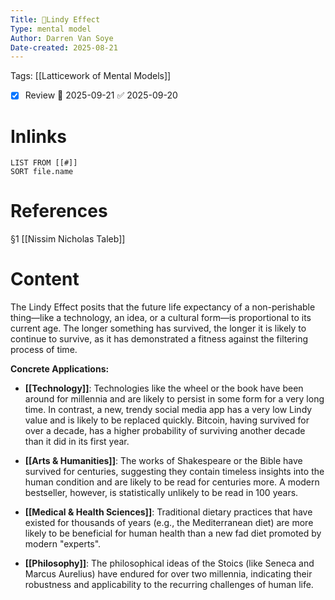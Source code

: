 ```yaml
---
Title: 🧩Lindy Effect
Type: mental model
Author: Darren Van Soye
Date-created: 2025-08-21
---
```

Tags: [[Latticework of Mental Models]]

- [x] Review 📅 2025-09-21 ✅ 2025-09-20

# Inlinks 
```dataview
LIST FROM [[#]]
SORT file.name
```

# References 

§1 [[Nissim Nicholas Taleb]]

# Content

The Lindy Effect posits that the future life expectancy of a non-perishable thing—like a technology, an idea, or a cultural form—is proportional to its current age. The longer something has survived, the longer it is likely to continue to survive, as it has demonstrated a fitness against the filtering process of time.

**Concrete Applications:**

- **[[Technology]]**: Technologies like the wheel or the book have been around for millennia and are likely to persist in some form for a very long time. In contrast, a new, trendy social media app has a very low Lindy value and is likely to be replaced quickly. Bitcoin, having survived for over a decade, has a higher probability of surviving another decade than it did in its first year.
    
- **[[Arts & Humanities]]**: The works of Shakespeare or the Bible have survived for centuries, suggesting they contain timeless insights into the human condition and are likely to be read for centuries more. A modern bestseller, however, is statistically unlikely to be read in 100 years.
    
- **[[Medical & Health Sciences]]**: Traditional dietary practices that have existed for thousands of years (e.g., the Mediterranean diet) are more likely to be beneficial for human health than a new fad diet promoted by modern "experts".
    
- **[[Philosophy]]**: The philosophical ideas of the Stoics (like Seneca and Marcus Aurelius) have endured for over two millennia, indicating their robustness and applicability to the recurring challenges of human life.
    

